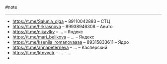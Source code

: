 #note 

---

- https://t.me/Salunia_olga – 89110042883 – СТЦ
- https://t.me/hrkrasnova – 89938946308 – Авито
- https://t.me/nikavlkv – ... – Яндекс
- https://t.me/mari_belikova – ... – Яндекс
- https://t.me/kseniia_romanovaaaa – 89315833611 – Ядро
- https://t.me/annapeterneva – ... – Касперский
- https://t.me/ktnvvctr – ... - ...
- 